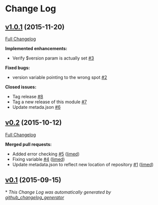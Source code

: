# Change Log

## [v1.0.1](https://github.com/nubisproject/nubis-puppet-mig/tree/v1.0.1) (2015-11-20)
[Full Changelog](https://github.com/nubisproject/nubis-puppet-mig/compare/v0.2...v1.0.1)

**Implemented enhancements:**

- Verify $version param is actually set [\#3](https://github.com/nubisproject/nubis-puppet-mig/issues/3)

**Fixed bugs:**

- version variable pointing to the wrong spot [\#2](https://github.com/nubisproject/nubis-puppet-mig/issues/2)

**Closed issues:**

- Tag  release [\#8](https://github.com/nubisproject/nubis-puppet-mig/issues/8)
- Tag a new release of this module [\#7](https://github.com/nubisproject/nubis-puppet-mig/issues/7)
- Update metada.json  [\#6](https://github.com/nubisproject/nubis-puppet-mig/issues/6)

## [v0.2](https://github.com/nubisproject/nubis-puppet-mig/tree/v0.2) (2015-10-12)
[Full Changelog](https://github.com/nubisproject/nubis-puppet-mig/compare/v0.1...v0.2)

**Merged pull requests:**

- Added error checking [\#5](https://github.com/nubisproject/nubis-puppet-mig/pull/5) ([limed](https://github.com/limed))
- Fixing variable [\#4](https://github.com/nubisproject/nubis-puppet-mig/pull/4) ([limed](https://github.com/limed))
- Update metadata.json to reflect new location of repository [\#1](https://github.com/nubisproject/nubis-puppet-mig/pull/1) ([limed](https://github.com/limed))

## [v0.1](https://github.com/nubisproject/nubis-puppet-mig/tree/v0.1) (2015-09-15)


\* *This Change Log was automatically generated by [github_changelog_generator](https://github.com/skywinder/Github-Changelog-Generator)*